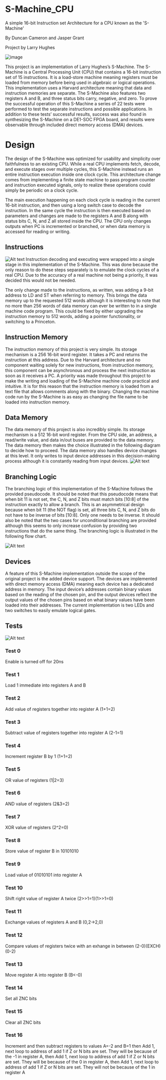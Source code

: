 # S-Machine_CPU
A simple 16-bit Instruction set Architecture for a CPU known as the 'S-Machine'

By Duncan Cameron and Jasper Grant

Project by Larry Hughes

![image](diagrams/SystemArchitectureRevised.drawio.png)

This project is an implementation of Larry Hughes’s S-Machine. The S-Machine is a Central Processing Unit (CPU) that contains a 16-bit instruction set of 15 instructions. It is a load-store machine meaning registers must be loaded from memory before being used in algebraic or logical operations. This implementation uses a Harvard architecture meaning that data and instruction memories are separate. The S-Machine also features two registers A and B, and three status bits carry, negative, and zero. To prove the successful operation of this S-Machine a series of 22 tests were performed to test the separate instructions and possible applications. In addition to these tests’ successful results, success was also found in synthesizing the S-Machine on a DE1-SOC FPGA board, and results were observable through included direct memory access (DMA) devices.

# Design
The design of the S-Machine was optimized for usability and simplicity over faithfulness to an existing CPU. While a real CPU implements fetch, decode, and execute stages over multiple cycles, this S-Machine instead runs an entire instruction execution inside one clock cycle. This architecture change comes from implementing a finite state machine to pass program counter and instruction executed signals, only to realize these operations could simply be periodic on a clock cycle.

The main execution happening on each clock cycle is reading in the current 16-bit instruction, and then using a long switch case to decode the instruction. In the same cycle the instruction is then executed based on parameters and changes are made to the registers A and B along with status bits C, N, and Z all stored inside the CPU. The CPU only changes outputs when PC is incremented or branched, or when data memory is accessed for reading or writing.
 
## Instructions
![Alt text](diagrams/SystemArchitectureRevised.drawio.png)
Instruction decoding and executing were wrapped into a single stage in this implementation of the S-Machine. This was done because the only reason to do these steps separately is to emulate the clock cycles of a real CPU. Due to the accuracy of a real machine not being a priority, it was decided this would not be needed.

 The only change made to the instructions, as written, was adding a 9-bit address to LD and ST when referring to memory. This brings the data memory up to the requested 512 words although it is interesting to note that no more than 256 words of data memory can ever be written to in a single machine code program. This could be fixed by either upgrading the instruction memory to 512 words, adding a pointer functionality, or switching to a Princeton.

## Instruction Memory
The instruction memory of this project is very simple. Its storage mechanism is a 256 16-bit word register. It takes a PC and returns the instruction at this address. Due to the Harvard architecture and no component waiting solely for new instructions, from instruction memory, this component can be asynchronous and process the next instruction as soon as it receives a PC. A priority was made throughout this project to make the writing and loading of the S-Machine machine code practical and intuitive. It is for this reason that the instruction memory is loaded from a text file that allows comments along with the binary. Changing the machine code run by the S-Machine is as easy as changing the file name to be loaded into instruction memory.
## Data Memory
The data memory of this project is also incredibly simple. Its storage mechanism is a 512 16-bit word register. From the CPU side, an address, a read/write value, and data in/out buses are provided to the data memory. The data memory then makes the choice illustrated in the following diagram to decide how to proceed. The data memory also handles device changes at this level. It only writes to input device addresses in this decision-making process although it is constantly reading from input devices.
 ![Alt text](diagrams/DataMemory.png)
 
## Branching Logic
The branching logic of this implementation of the S-Machine follows the provided pseudocode. It should be noted that this pseudocode means that when bit 11 is not set, the C, N, and Z bits must match bits [10:8] of the instruction exactly to allow a branch. This is an asymmetrical design because when bit 11 (the NOT flag) is set, all three bits C, N, and Z bits do not have to be inverse of bits [10:8]. Only one needs to be inverse. It should also be noted that the two cases for unconditional branching are provided although this seems to only increase confusion by providing two instructions that do the same thing. The branching logic is illustrated in the following flow chart.

 ![Alt text](diagrams/BRFlowdrawio.png)
## Devices
A feature of this S-Machine implementation outside the scope of the original project is the added device support. The devices are implemented with direct memory access (DMA) meaning each device has a dedicated address in memory. The input device’s addresses contain binary values based on the reading of the chosen pin, and the output devices reflect the output values of the chosen pins based on what binary values have been loaded into their addresses. The current implementation is two LEDs and two switches to easily emulate logical gates.
 


## Tests
![Alt text](results/S_Machine_Tests.png)
### Test 0
Enable is turned off for 20ns
### Test 1
Load 1 immediate into registers A and B
### Test 2
Add value of registers together into register A (1+1=2)
### Test 3
Subtract value of registers together into register A (2-1=1)
### Test 4
Increment register B by 1 (1+1=2)
### Test 5
OR value of registers (1|2=3)
### Test 6
AND value of registers (2&3=2)
### Test 7
XOR value of registers (2^2=0)
### Test 8
Store value of register B in 10101010
### Test 9
Load value of 01010101 into register A
### Test 10
Shift right value of register A twice (2>>1=1)(1>>1=0)
### Test 11
Exchange values of registers A and B (0,2->2,0)
### Test 12
Compare values of registers twice with an exhange in between (2-0)(EXCH)(0-2)
### Test 13
Move register A into register B (B<-0)
### Test 14
Set all ZNC bits
### Test 15
Clear all ZNC bits
### Test 16
Increment and then subtract registers to values A=-2 and B=1 then Add 1, next loop to address of add 1 if Z or N bits are set. They will be because of the -1 in register A, then Add 1, next loop to address of add 1 if Z or N bits are set. They will be because of the 0 in register A, then Add 1, next loop to address of add 1 if Z or N bits are set. They will not be because of the 1 in register A
